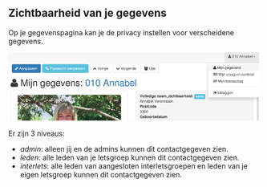 ## Zichtbaarheid van je gegevens

Op je gegevenspagina kan je de privacy instellen voor verscheidene gegevens.

<img src="img/my_details.png" width="500">

Er zijn 3 niveaus:

  * _admin_: alleen jij en de admins kunnen dit contactgegeven zien.
  * _leden_: alle leden van je letsgroep kunnen dit contactgegeven zien.
  * _interlets_: alle leden van aangesloten interletsgroepen en leden van je eigen letsgroep kunnen dit contactgegeven zien.
